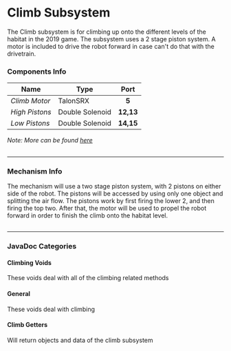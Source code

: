 Climb Subsystem
=====

The Climb subsystem is for climbing up onto the different levels of the habitat in the 2019 game. The subsystem uses a 2 stage piston system. A motor is included to drive the robot forward in case can't do that with the drivetrain.

### Components Info
| Name               | Type            | Port      |
| ------------------ | --------------- |:---------:|
| *Climb Motor*      | TalonSRX        |   __5__   |
| *High Pistons*     | Double Solenoid | __12,13__ |
| *Low Pistons*      | Double Solenoid | __14,15__ |

*Note: More can be found [here](https://docs.google.com/spreadsheets/d/1FEBEgIgFHLcY4xUZjEkiHl1moupbKuoPvh55APKpakg/edit?usp=sharing)*

##
-----

### Mechanism Info

<p> The mechanism will use a two stage piston system, with 2 pistons on either side of the robot. The pistons will be accessed by using only one object and splitting the air flow. The pistons work by first firing the lower 2, and then firing the top two. After that, the motor will be used to propel the robot forward in order to finish the climb onto the habitat level. </p>

##
-----

### JavaDoc Categories
####  Climbing Voids

<p> These voids deal with all of the climbing related methods </p>

####  General
    
<p> These voids deal with climbing </p>

####  Climb Getters
    
<p> Will return objects and data of the climb subsystem </p>
